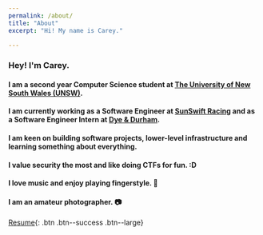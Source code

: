 ```yaml
---
permalink: /about/
title: "About"
excerpt: "Hi! My name is Carey."

---
```


### Hey! I'm Carey. 

#### I am a second year Computer Science student at [The University of New South Wales (UNSW)](https://www.unsw.edu.au/). 

#### I am currently working as a Software Engineer at [SunSwift Racing](https://www.sunswift.com/) and as a Software Engineer Intern at [Dye & Durham](https://dyedurham.com.au/). 

#### I am keen on building software projects, lower-level infrastructure and learning something about everything. 

#### I value security the most and like doing CTFs for fun. :D

#### I love music and enjoy playing fingerstyle. 🎸

#### I am an amateur photographer. 📷



[Resume](https://drive.google.com/file/d/1wNMG874mCj1Ca9yIEu08WZt07ja4YHB2/view?usp=sharing){: .btn .btn--success .btn--large}
